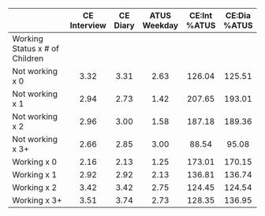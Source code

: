 
|                      | CE<br>Interview |  CE<br>Diary | ATUS<br>Weekday | CE:Int<br>%ATUS | CE:Dia<br>%ATUS |
| -------------------- | :----------: | :----------: | :----------: | :----------: | :----------: |
| Working Status x # of Children |              |              |              |              |              |
| Not working x 0      |         3.32 |         3.31 |         2.63 |       126.04 |       125.51 |
| Not working x 1      |         2.94 |         2.73 |         1.42 |       207.65 |       193.01 |
| Not working x 2      |         2.96 |         3.00 |         1.58 |       187.18 |       189.36 |
| Not working x 3+     |         2.66 |         2.85 |         3.00 |        88.54 |        95.08 |
| Working x 0          |         2.16 |         2.13 |         1.25 |       173.01 |       170.15 |
| Working x 1          |         2.92 |         2.92 |         2.13 |       136.81 |       136.74 |
| Working x 2          |         3.42 |         3.42 |         2.75 |       124.45 |       124.54 |
| Working x 3+         |         3.51 |         3.74 |         2.73 |       128.35 |       136.95 |

